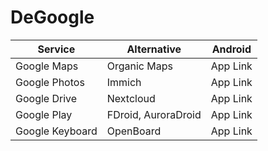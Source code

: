 # DeGoogle

| Service  | Alternative | Android | 
| ------------- | ------------- | ------------- |
| Google Maps  | Organic Maps  | App Link |
| Google Photos  | Immich | App Link |
| Google Drive  | Nextcloud | App Link |
| Google Play  | FDroid, AuroraDroid | App Link |
| Google Keyboard  | OpenBoard | App Link |
